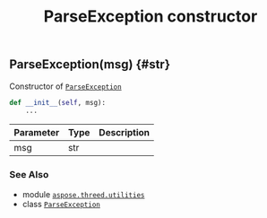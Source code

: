 ﻿---
title: ParseException constructor
second_title: Aspose.3D for Python via .NET API References
description: 
type: docs
weight: 10
url: /python-net/aspose.threed.utilities/parseexception/__init__/
is_root: false
---

## ParseException(msg) {#str}

Constructor of [`ParseException`](/3d/python-net/aspose.threed.utilities/parseexception)



```python
def __init__(self, msg):
    ...
```


| Parameter | Type | Description |
| :- | :- | :- |
| msg | str |  |



### See Also
* module [`aspose.threed.utilities`](../../)
* class [`ParseException`](/3d/python-net/aspose.threed.utilities/parseexception)
